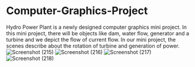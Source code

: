 # Computer-Graphics-Project
Hydro Power Plant is a newly designed computer graphics mini project. In this mini project, there will be objects like dam, water flow, generator and a turbine and we depict the flow of current flow. In our mini project, the scenes describe about the rotation of turbine and generation of power.
![Screenshot (215)](https://user-images.githubusercontent.com/70771224/134164107-3fcda471-c462-44f1-aaf4-03cd35424b53.png)
![Screenshot (216)](https://user-images.githubusercontent.com/70771224/134164131-06dced2e-7fb6-4119-a362-dfddf6d602b4.png)
![Screenshot (217)](https://user-images.githubusercontent.com/70771224/134164145-b6ab8e11-4576-4b39-8c0d-f791779ad611.png)
![Screenshot (218)](https://user-images.githubusercontent.com/70771224/134164162-58470f10-e4d8-4bae-b9ba-7f7a12a8254b.png)
